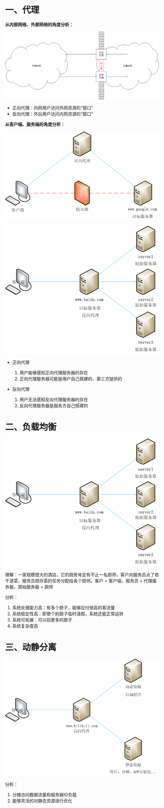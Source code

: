 # 一、代理

**从内部网络、外部网络的角度分析：**

![image-20220121104436424](markdown/正向代理、反向代理、负载均衡、动静分离.assets/image-20220121104436424.png)

-   正向代理：内网用户访问外网资源的“窗口”
-   反向代理：外玩用户访问内网资源的“窗口”



**从客户端、服务端的角度分析：**

![image-20220121105140587](markdown/正向代理、反向代理、负载均衡、动静分离.assets/image-20220121105140587.png)

![image-20220121104910011](markdown/正向代理、反向代理、负载均衡、动静分离.assets/image-20220121104910011.png)

-   正向代理

    1.   用户能够感知正向代理服务器的存在
    2.   正向代理服务器可能是用户自己搭建的、第三方提供的

-   反向代理

    1.   用户无法感知反向代理服务器的存在
    2.   反向代理服务器是服务方自己搭建的

    

# 二、负载均衡

![image-20220121104910011](markdown/正向代理、反向代理、负载均衡、动静分离.assets/image-20220121104910011.png)

理解：一家规模很大的酒店，它的厨房肯定有不止一名厨师，客户向服务员点了若干道菜，服务员把炒菜的任务分配给各个厨师。客户 = 客户端，服务员 = 代理服务器，原始服务器 = 厨师

分析：

1.   系统处理能力高：有多个厨子，能够应付很高的客流量
2.   系统稳定性高：即使个别厨子临时请假，系统还能正常运转
3.   系统可拓展：可以招更多的厨子
4.   系统复杂度高

# 三、动静分离

![image-20220121111112405](markdown/正向代理、反向代理、负载均衡、动静分离.assets/image-20220121111112405.png)

分析：

1.   分摊访问数据流量和服务器IO负载
2.   能够灵活的对静态资源进行优化

